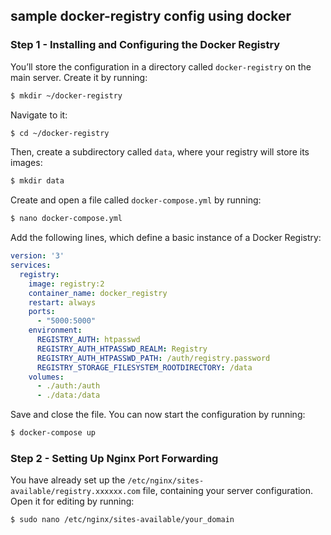 ## sample docker-registry config using docker
### Step 1 - Installing and Configuring the Docker Registry
You’ll store the configuration in a directory called ```docker-registry``` on the main server. Create it by running:
```bash
$ mkdir ~/docker-registry
```
Navigate to it:
```bash
$ cd ~/docker-registry
```
Then, create a subdirectory called ```data```, where your registry will store its images:
```bash
$ mkdir data
```
Create and open a file called ```docker-compose.yml``` by running:
```bash
$ nano docker-compose.yml
```
Add the following lines, which define a basic instance of a Docker Registry:
```yml
version: '3'
services:
  registry:
    image: registry:2
    container_name: docker_registry
    restart: always
    ports:
      - "5000:5000"
    environment:
      REGISTRY_AUTH: htpasswd
      REGISTRY_AUTH_HTPASSWD_REALM: Registry
      REGISTRY_AUTH_HTPASSWD_PATH: /auth/registry.password
      REGISTRY_STORAGE_FILESYSTEM_ROOTDIRECTORY: /data
    volumes:
      - ./auth:/auth
      - ./data:/data
```
Save and close the file.
You can now start the configuration by running:
```bash
$ docker-compose up
```
### Step 2 - Setting Up Nginx Port Forwarding
You have already set up the ```/etc/nginx/sites-available/registry.xxxxxx.com``` file, containing your server configuration. Open it for editing by running:
```bash
$ sudo nano /etc/nginx/sites-available/your_domain
```
